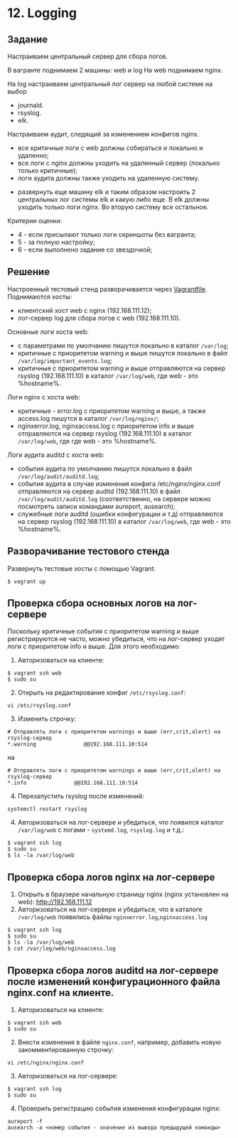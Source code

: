 # 12. Logging
## Задание
Настраиваем центральный сервер для сбора логов.

В вагранте поднимаем 2 машины: web и log
На web поднимаем nginx.

На log настраиваем центральный лог сервер на любой системе на выбор
- journald.
- rsyslog.
- elk. 

Настраиваем аудит, следящий за изменением конфигов nginx. 

- все критичные логи с web должны собираться и локально и удаленно;
- все логи с nginx должны уходить на удаленный сервер (локально только критичные);
- логи аудита должны также уходить на удаленную систему.


* развернуть еще машину elk
и таким образом настроить 2 центральных лог системы elk и какую либо еще.
В elk должны уходить только логи nginx.
Во вторую систему все остальное.

Критерии оценки: 
- 4 - если присылают только логи скриншоты без вагранта;
- 5 - за полную настройку;
- 6 - если выполнено задание со звездочкой;

## Решение

Настроенный тестовый стенд разворачивается через [Vagrantfile](Vagrantfile).
Поднимаются хосты:
- клиентский хост web c nginx (192.168.111.12);
- лог-сервер log для сбора логов c web (192.168.111.10).

Основные логи хоста web:
- c параметрами по умолчанию пишутся локально в каталог `/var/log`;
- критичные с приоритетом warning и выше пишутся локально в файл `/var/log/important_events.log`;
- критичные с приоритетом warning и выше отправляются на сервер rsyslog (192.168.111.10) в каталог `/var/log/web`, где web - это %hostname%.

Логи nginx с хоста web:
- критичные - error.log с приоритетом warning и выше, а также access.log пишутся в каталог `/var/log/nginx/`;
- nginxerror.log, nginxaccess.log с приоритетом info и выше отправляются на сервер rsyslog (192.168.111.10) в каталог `/var/log/web`, где где web - это %hostname%.

Логи аудита auditd c хоста web:
- cобытия аудита по умолчанию пишутся локально в файл `/var/log/audit/auditd.log`;
- cобытия аудита в случае изменения конфига /etc/nginx/nginx.conf отправляются на сервер auditd (192.168.111.10) в файл `/var/log/audit/auditd.log` (соответственно, на сервере можно посмотреть записи командами aureport, ausearch);
- cлужебные логи auditd (ошибки конфигурации и т.д) отправляются на сервер rsyslog (192.168.111.10) в каталог `/var/log/web`, где web - это %hostname%. 

## Разворачивание тестового стенда
Развернуть тестовые хосты с помощью Vagrant:
```
$ vagrant up
```

## Проверка сбора основных логов на лог-сервере
Поскольку критичные события с приоритетом warning и выше регистрируются не часто, можно убедиться, что на лог-сервер уходят логи с приоритетом info и выше.
Для этого необходимо:
1. Авторизоваться на клиенте:
```
$ vagrant ssh web
$ sudo su
```
2. Открыть на редактирование конфиг `/etc/rsyslog.conf`:
```
vi /etc/rsyslog.conf
```
3. Изменить строчку: 
```
# Отправлять логи с приоритетом warnings и выше (err,crit,alert) на rsyslog-сервер
*.warning               @@192.168.111.10:514
```
на
```
# Отправлять логи с приоритетом warnings и выше (err,crit,alert) на rsyslog-сервер
*.info               @@192.168.111.10:514
```
4. Перезапустить rsyslog после изменений:
```
systemctl restart rsyslog
```
4. Авторизоваться на лог-сервере и убедиться, что появился каталог `/var/log/web` с логами - `systemd.log`, `rsyslog.log` и т.д.: 
```
$ vagrant ssh log
$ sudo su
$ ls -la /var/log/web
```

## Проверка сбора логов nginx на лог-сервере
1. Открыть в браузере начальную страницу nginx (nginx установлен на web): http://192.168.111.12
2. Авторизоваться на лог-сервере и убедиться, что в каталоге `/var/log/web` появились файлы `nginxerror.log`,`nginxaccess.log` 
```
$ vagrant ssh log
$ sudo su
$ ls -la /var/log/web
$ cat /var/log/web/nginxaccess.log
```

## Проверка сбора логов auditd на лог-сервере после изменений конфигурационного файла nginx.conf на клиенте.
1. Авторизоваться на клиенте:
```
$ vagrant ssh web
$ sudo su
```
2. Внести изменения в файле `nginx.conf`, например, добавить новую закомментированную строчку:
```
vi /etc/nginx/nginx.conf
```
3. Авторизоваться на лог-сервере:
```
$ vagrant ssh log
$ sudo su
```
4. Проверить регистрацию события изменения конфигурации nginx:
```
aureport -f
ausearch -a <номер события - значение из вывода предыдущей команды>
``` 
